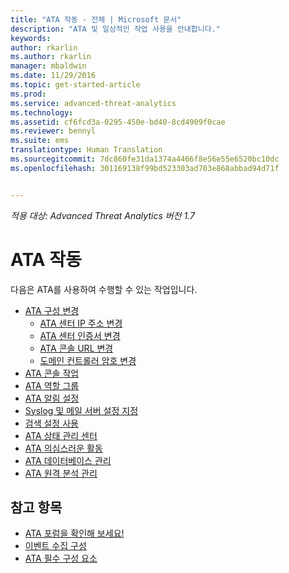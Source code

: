 ```yaml
---
title: "ATA 작동 - 전체 | Microsoft 문서"
description: "ATA 및 일상적인 작업 사용을 안내합니다."
keywords: 
author: rkarlin
ms.author: rkarlin
manager: mbaldwin
ms.date: 11/29/2016
ms.topic: get-started-article
ms.prod: 
ms.service: advanced-threat-analytics
ms.technology: 
ms.assetid: cf6fcd3a-0295-450e-bd40-8cd4909f0cae
ms.reviewer: bennyl
ms.suite: ems
translationtype: Human Translation
ms.sourcegitcommit: 7dc860fe31da1374a4466f8e56e55e6520bc10dc
ms.openlocfilehash: 301169138f99bd523303ad703e868abbad94d71f


---
```


*적용 대상: Advanced Threat Analytics 버전 1.7*



# <a name="operate-ata"></a>ATA 작동

다음은 ATA를 사용하여 수행할 수 있는 작업입니다.

- [ATA 구성 변경](modifying-ata-configuration.md)
  - [ATA 센터 IP 주소 변경](modifying-ata-config-centerip.md)
  - [ATA 센터 인증서 변경](modifying-ata-config-centercert.md)
  - [ATA 콘솔 URL 변경](modifying-ata-config-consoleurl.md)
  - [도메인 컨트롤러 암호 변경](modifying-ata-config-dcpassword.md)
- [ATA 콘솔 작업](working-with-ata-console.md)
- [ATA 역할 그룹](ata-role-groups.md)
- [ATA 알림 설정](setting-ata-alerts.md)
- [Syslog 및 메일 서버 설정 지정](setting-syslog-email-server-settings.md)
- [검색 설정 사용](working-with-detection-settings.md)
- [ATA 상태 관리 센터](ata-health-center.md)
- [ATA 의심스러운 활동](working-with-suspicious-activities.md)
- [ATA 데이터베이스 관리](ata-database-management.md)
- [ATA 원격 분석 관리](manage-telemetry-settings.md)


## <a name="see-also"></a>참고 항목

- [ATA 포럼을 확인해 보세요!](https://aka.ms/ata-forum)
- [이벤트 수집 구성](configure-event-collection.md)
- [ATA 필수 구성 요소](/advanced-threat-analytics/plan-design/ata-prerequisites)




<!--HONumber=Nov16_HO5-->


